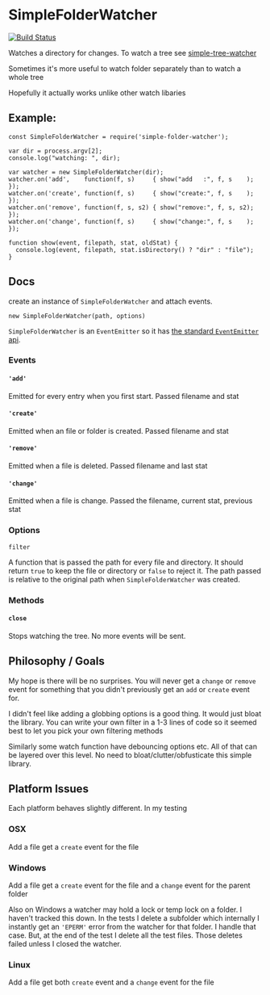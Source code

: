 SimpleFolderWatcher
==========

[![Build Status](https://travis-ci.org/greggman/simple-folder-watcher.svg?branch=master)](https://travis-ci.org/greggman/simple-folder-watcher)

Watches a directory for changes. To watch a tree see [simple-tree-watcher](https://github.com/greggman/simple-tree-watcher)

Sometimes it's more useful to watch folder separately than to watch a whole tree

Hopefully it actually works unlike other watch libaries

## Example:

```
const SimpleFolderWatcher = require('simple-folder-watcher');

var dir = process.argv[2];
console.log("watching: ", dir);

var watcher = new SimpleFolderWatcher(dir);
watcher.on('add',    function(f, s)     { show("add   :", f, s    ); });
watcher.on('create', function(f, s)     { show("create:", f, s    ); });
watcher.on('remove', function(f, s, s2) { show("remove:", f, s, s2); });
watcher.on('change', function(f, s)     { show("change:", f, s    ); });

function show(event, filepath, stat, oldStat) {
  console.log(event, filepath, stat.isDirectory() ? "dir" : "file");
}
```

## Docs

create an instance of `SimpleFolderWatcher` and attach events.

`new SimpleFolderWatcher(path, options)`

`SimpleFolderWatcher` is an `EventEmitter` so it has [the standard `EventEmitter` api](https://nodejs.org/api/events.html#events_class_eventemitter).

### Events

#### `'add'`

Emitted for every entry when you first start. Passed filename and stat

#### `'create'`

Emitted when an file or folder is created. Passed filename and stat

#### `'remove'`

Emitted when a file is deleted. Passed filename and last stat

#### `'change'`

Emitted when a file is change. Passed the filename, current stat, previous stat

### Options

`filter`

A function that is passed the path for every file and directory. It should return `true`
to keep the file or directory or `false` to reject it. The path passed
is relative to the original path when `SimpleFolderWatcher` was created.

### Methods

#### `close`

Stops watching the tree. No more events will be sent.

## Philosophy / Goals

My hope is there will be no surprises. You will never get a `change` or `remove`
event for something that you didn't previously get an `add` or `create` event for.

I didn't feel like adding a globbing options is a good thing. It would just bloat the
library. You can write your own filter in a 1-3 lines of code so it seemed best to let
you pick your own filtering methods

Similarly some watch function have debouncing options etc. All of that can be layered
over this level. No need to bloat/clutter/obfusticate this simple library.

## Platform Issues

Each platform behaves slightly different. In my testing

### OSX

Add a file get a `create` event for the file

### Windows

Add a file get a `create` event for the file and a `change` event for the parent folder

Also on Windows a watcher may hold a lock or temp lock on a folder.
I haven't tracked this down. In the tests I delete a subfolder
which internally I instantly get an `'EPERM'` error from the watcher
for that folder. I handle that case. But, at the end of the test
I delete all the test files. Those deletes failed unless I closed
the watcher.

### Linux

Add a file get both `create` event and a `change` event for the file

